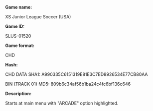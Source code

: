**Game name:**

XS Junior League Soccer (USA)

**Game ID:**

SLUS-01520

**Game format:**

CHD

**Hash:**

CHD DATA SHA1: A990335C6151319E81E3C7ED8926534E77CB80AA

BIN (TRACK 01) MD5: 809b6c34af56b1ba24c4fc6bf136c646

**Description:**

Starts at main menu with "ARCADE" option highlighted.